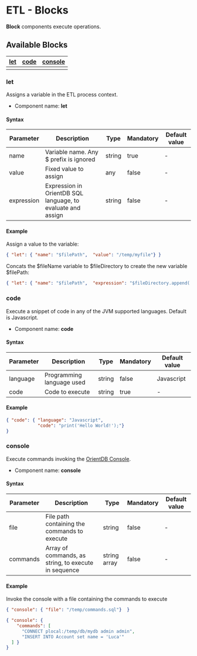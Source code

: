 <!-- proofread 2015-12-11 SAM -->
# ETL - Blocks

**Block** components execute operations.

## Available Blocks

|[let](Block.md#row)|[code](Block.md#code)|[console](Block.md#console)|
|---|---|---|
|<!-- PH -->|<!-- PH -->|<!-- PH -->|

### let

Assigns a variable in the ETL process context.

- Component name: **let**

#### Syntax
| Parameter | Description | Type | Mandatory | Default value |
|-----------|-------------|------|-----------|-----------|
|name|Variable name. Any $ prefix is ignored|string|true|-|
|value|Fixed value to assign|any|false|-|
|expression|Expression in OrientDB SQL language, to evaluate and assign|string|false|-|

#### Example
Assign a value to the variable:

```json
{ "let": { "name": "$filePath",  "value": "/temp/myfile"} }
```

Concats the $fileName variable to $fileDirectory to create the new variable $filePath:

```json
{ "let": { "name": "$filePath",  "expression": "$fileDirectory.append( $fileName )"} }
```

### code

Execute a snippet of code in any of the JVM supported languages. Default is Javascript.

- Component name: **code**

#### Syntax
| Parameter | Description | Type| Mandatory | Default value |
|-----------|-------------|-----|-----------|-----------|
|language|Programming language used|string|false|Javascript|
|code|Code to execute|string|true|-|

#### Example

```json
{ "code": { "language": "Javascript",
            "code": "print('Hello World!');"}
}
```

### console

Execute commands invoking the [OrientDB Console](Console-Commands.md).

- Component name: **console**

#### Syntax
| Parameter | Description | Type | Mandatory | Default value |
|-----------|-------------|------|-----------|-----------|
|file|File path containing the commands to execute|string|false|-|
|commands|Array of commands, as string, to execute in sequence|string array|false|-|

#### Example

Invoke the console with a file containing the commands to execute
```json
{ "console": { "file": "/temp/commands.sql"}  }
```

```json
{ "console": {
    "commands": [
      "CONNECT plocal:/temp/db/mydb admin admin",
      "INSERT INTO Account set name = 'Luca'"
  ] }
}
```

